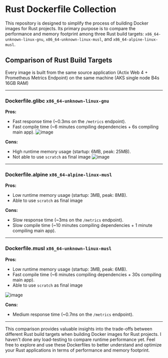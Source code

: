 # Rust Dockerfile Collection

This repository is designed to simplify the process of building Docker images for Rust projects. Its primary purpose is to compare the performance and memory footprint among three Rust build targets: `x86_64-unknown-linux-gnu`, `x86_64-unknown-linux-musl`, and `x86_64-alpine-linux-musl`.

## Comparison of Rust Build Targets
Every image is built from the same source application (Actix Web 4 + Prometheus Metrics Endpoint) on the same machine (AKS single node B4s 16GB RAM)

---
### Dockerfile.glibc `x86_64-unknown-linux-gnu`

**Pros:**
- Fast response time (~0.3ms on the `/metrics` endpoint).
- Fast compile time (~6 minutes compiling dependencies + 6s compiling main app).
![image](https://github.com/bangbaew/rust-dockerfile-collection-cargo-chef/assets/29559559/d1785d68-dd28-45f3-ba6b-8e2a65f3ea4b)

**Cons:**
- High runtime memory usage (startup: 6MB, peak: 25MB).
- Not able to use `scratch` as final image
![image](https://github.com/bangbaew/rust-dockerfile-collection-cargo-chef/assets/29559559/583205ad-0a1f-4016-8c53-992328832054)

---
### Dockerfile.alpine `x86_64-alpine-linux-musl`

**Pros:**
- Low runtime memory usage (startup: 3MB, peak: 8MB).
- Able to use `scratch` as final image

**Cons:**
- Slow response time (~3ms on the `/metrics` endpoint).
- Slow compile time (~10 minutes compiling dependencies + 1 minute compiling main app).

---
### Dockerfile.musl `x86_64-unknown-linux-musl`

**Pros:**
- Low runtime memory usage (startup: 3MB, peak: 6MB).
- Fast compile time (~6 minutes compiling dependencies + 30s compiling main app).
- Able to use `scratch` as final image

![image](https://github.com/bangbaew/rust-dockerfile-collection-cargo-chef/assets/29559559/3bdf9598-5380-437d-bc7d-95a79dd9b6ca)

**Cons:**
- Medium response time (~0.7ms on the `/metrics` endpoint).

---
This comparison provides valuable insights into the trade-offs between different Rust build targets when building Docker images for Rust projects.
I haven't done any load-testing to compare runtime performance yet.
Feel free to explore and use these Dockerfiles to better understand and optimize your Rust applications in terms of performance and memory footprint.
